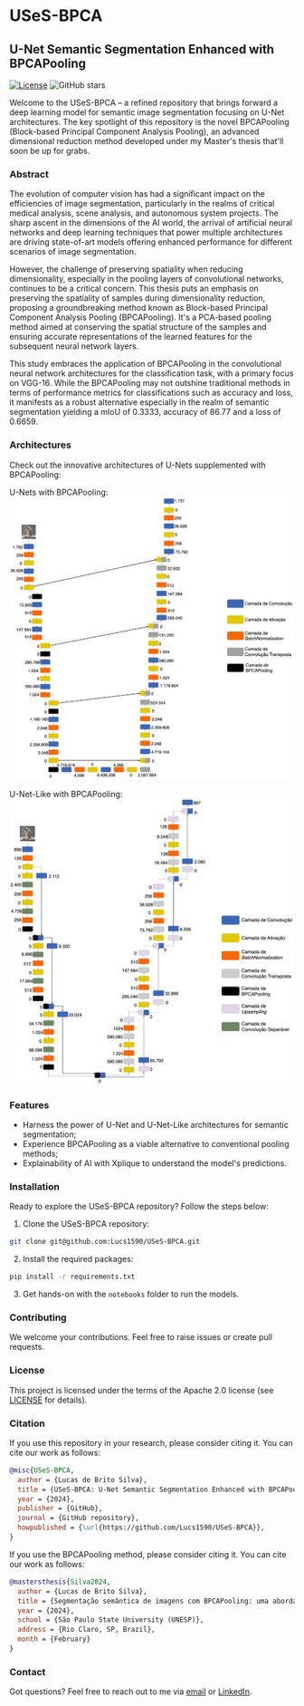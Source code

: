 # USeS-BPCA

## U-Net Semantic Segmentation Enhanced with BPCAPooling

[![License](https://img.shields.io/badge/License-Apache_2.0-blue.svg)](https://opensource.org/licenses/Apache-2.0)
![GitHub stars](https://img.shields.io/github/stars/Lucs1590/USeS-BPCA.svg?style=social&label=Star&maxAge=2592000)

Welcome to the USeS-BPCA – a refined repository that brings forward a deep learning model for semantic image segmentation focusing on U-Net architectures. The key spotlight of this repository is the novel BPCAPooling (Block-based Principal Component Analysis Pooling), an advanced dimensional reduction method developed under my Master's thesis that'll soon be up for grabs.

### Abstract

The evolution of computer vision has had a significant impact on the efficiencies of image segmentation, particularly in the realms of critical medical analysis, scene analysis, and autonomous system projects. The sharp ascent in the dimensions of the AI world, the arrival of artificial neural networks and deep learning techniques that power multiple architectures are driving state-of-art models offering enhanced performance for different scenarios of image segmentation.

However, the challenge of preserving spatiality when reducing dimensionality, especially in the pooling layers of convolutional networks, continues to be a critical concern. This thesis puts an emphasis on preserving the spatiality of samples during dimensionality reduction, proposing a groundbreaking method known as Block-based Principal Component Analysis Pooling (BPCAPooling). It's a PCA-based pooling method aimed at conserving the spatial structure of the samples and ensuring accurate representations of the learned features for the subsequent neural network layers.

This study embraces the application of BPCAPooling in the convolutional neural network architectures for the classification task, with a primary focus on VGG-16. While the BPCAPooling may not outshine traditional methods in terms of performance metrics for classifications such as accuracy and loss, it manifests as a robust alternative especially in the realm of semantic segmentation yielding a mIoU of $0.3333$, accuracy of $86.77%$ and a loss of $0.6659$.

### Architectures

Check out the innovative architectures of U-Nets supplemented with BPCAPooling:

U-Nets with BPCAPooling:
![unet-arch](https://github.com/Lucs1590/USeS-BPCA/blob/4b1e1f338357108eba6e7bb7f31ae515cb8498c5/fixtures/unet-with-bpca.png)

U-Net-Like with BPCAPooling:
![unetlike-arch](https://github.com/Lucs1590/USeS-BPCA/blob/4b1e1f338357108eba6e7bb7f31ae515cb8498c5/fixtures/unet-like-with-bpca-food.png)

### Features

- Harness the power of U-Net and U-Net-Like architectures for semantic segmentation;
- Experience BPCAPooling as a viable alternative to conventional pooling methods;
- Explainability of AI with Xplique to understand the model's predictions.

### Installation

Ready to explore the USeS-BPCA repository? Follow the steps below:

1. Clone the USeS-BPCA repository:

```sh
git clone git@github.com:Lucs1590/USeS-BPCA.git
```

2. Install the required packages:

```sh
pip install -r requirements.txt
```

3. Get hands-on with the ``notebooks`` folder to run the models.

### Contributing

We welcome your contributions. Feel free to raise issues or create pull requests.

### License

This project is licensed under the terms of the Apache 2.0 license (see [LICENSE](https://github.com/Lucs1590/USeS-BPCA/blob/main/LICENSE) for details).

### Citation

If you use this repository in your research, please consider citing it. You can cite our work as follows:

``` bibtex
@misc{USeS-BPCA,
  author = {Lucas de Brito Silva},
  title = {USeS-BPCA: U-Net Semantic Segmentation Enhanced with BPCAPooling},
  year = {2024},
  publisher = {GitHub},
  journal = {GitHub repository},
  howpublished = {\url{https://github.com/Lucs1590/USeS-BPCA}},
}
```

If you use the BPCAPooling method, please consider citing it. You can cite our work as follows:

``` bibtex
@mastersthesis{Silva2024,
  author = {Lucas de Brito Silva},
  title = {Segmentação semântica de imagens com BPCAPooling: uma abordagem baseada em aprendizado profundo},
  year = {2024},
  school = {São Paulo State University (UNESP)},
  address = {Rio Claro, SP, Brazil},
  month = {February}
}
```

### Contact

Got questions? Feel free to reach out to me via [email](mailto:lucasbsilva29@gmail.com) or [LinkedIn](https://www.linkedin.com/in/lucas-brito100/).
